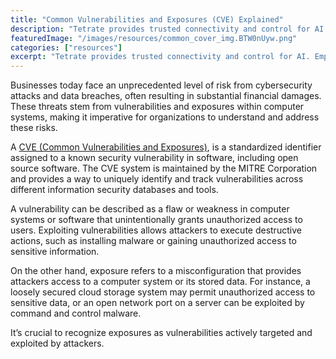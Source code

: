 ```yaml
---
title: "Common Vulnerabilities and Exposures (CVE) Explained"
description: "Tetrate provides trusted connectivity and control for AI. Empower developers while safeguarding the business. Built atop the proven Envoy proxy & Envoy AI Gateway."
featuredImage: "/images/resources/common_cover_img.BTW0nUyw.png"
categories: ["resources"]
excerpt: "Tetrate provides trusted connectivity and control for AI. Empower developers while safeguarding the business. Built atop the proven Envoy proxy & Envoy AI Gateway."
---
```


Businesses today face an unprecedented level of risk from cybersecurity attacks and data breaches, often resulting in substantial financial damages. These threats stem from vulnerabilities and exposures within computer systems, making it imperative for organizations to understand and address these risks.

A [CVE (Common Vulnerabilities and Exposures)](/faq/what-is-a-cve-common-vulnerability-and-exposure/), is a standardized identifier assigned to a known security vulnerability in software, including open source software. The CVE system is maintained by the MITRE Corporation and provides a way to uniquely identify and track vulnerabilities across different information security databases and tools. 

A vulnerability can be described as a flaw or weakness in computer systems or software that unintentionally grants unauthorized access to users. Exploiting vulnerabilities allows attackers to execute destructive actions, such as installing malware or gaining unauthorized access to sensitive information.

On the other hand, exposure refers to a misconfiguration that provides attackers access to a computer system or its stored data. For instance, a loosely secured cloud storage system may permit unauthorized access to sensitive data, or an open network port on a server can be exploited by command and control malware.

It’s crucial to recognize exposures as vulnerabilities actively targeted and exploited by attackers.